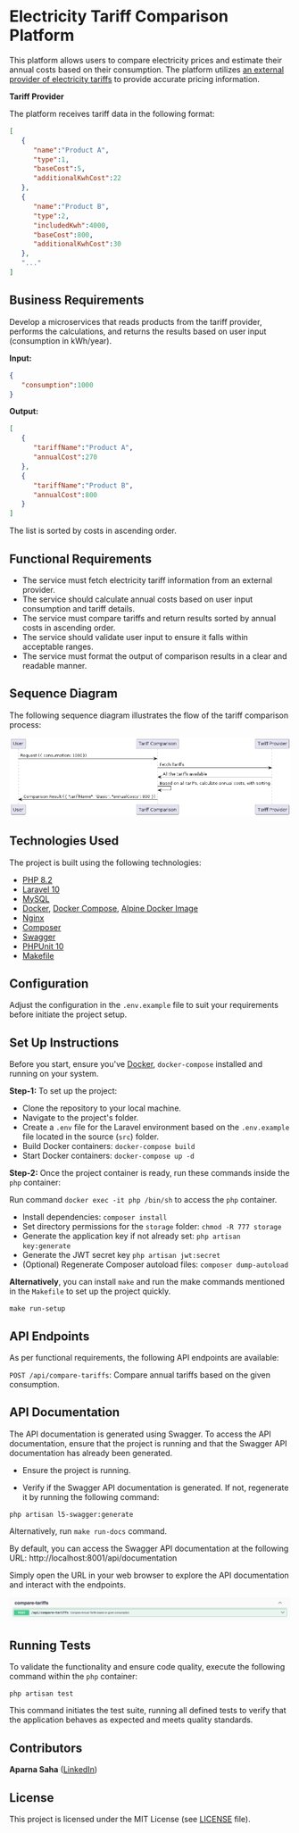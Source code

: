 # Electricity Tariff Comparison Platform

This platform allows users to compare electricity prices and estimate their annual costs based on their consumption.
The platform utilizes [an external provider of electricity tariffs](https://github.com/treadyaparna/vx-tariff-provider) to provide accurate pricing information.


**Tariff Provider**


The platform receives tariff data in the following format:

```json
[
   {
      "name":"Product A",
      "type":1,
      "baseCost":5,
      "additionalKwhCost":22
   },
   {
      "name":"Product B",
      "type":2,
      "includedKwh":4000,
      "baseCost":800,
      "additionalKwhCost":30
   },
   "..."
]

```

## Business Requirements

Develop a microservices that reads products from the tariff provider, performs the calculations, and returns the results based on user input (consumption in kWh/year).

**Input:**

```json
{
   "consumption":1000
}
```

**Output:**

```json
[
   {
      "tariffName":"Product A",
      "annualCost":270
   },
   {
      "tariffName":"Product B",
      "annualCost":800
   }
]
```

The list is sorted by costs in ascending order.

## Functional Requirements

- The service must fetch electricity tariff information from an external provider.
- The service should calculate annual costs based on user input consumption and tariff details.
- The service must compare tariffs and return results sorted by annual costs in ascending order.
- The service should validate user input to ensure it falls within acceptable ranges.
- The service must format the output of comparison results in a clear and readable manner.

## Sequence Diagram

The following sequence diagram illustrates the flow of the tariff comparison process:

<img src="Tariff.png" alt="Tariff Comparison Sequence diagram ">


## Technologies Used

The project is built using the following technologies:

- [PHP 8.2](https://www.php.net/releases/8.2/en.php)
- [Laravel 10](https://laravel.com/)
- [MySQL](https://www.mysql.com/)
- [Docker](https://www.docker.com/), [Docker Compose](https://docs.docker.com/compose/), [Alpine Docker Image](https://hub.docker.com/_/alpine)
- [Nginx](https://www.nginx.com)
- [Composer](https://getcomposer.org/)
- [Swagger](https://swagger.io/)
- [PHPUnit 10](https://phpunit.de/)
- [Makefile](https://www.gnu.org/software/make/)


## Configuration

Adjust the configuration in the `.env.example` file to suit your requirements before initiate the project setup.

## Set Up Instructions

Before you start, ensure you've [Docker](https://www.docker.com/products/docker-desktop/), `docker-compose` installed and running on your system.

**Step-1:** To set up the project:

- Clone the repository to your local machine.
- Navigate to the project's folder.
- Create a `.env` file for the Laravel environment based on the `.env.example` file located in the source (`src`)
  folder.
- Build Docker containers: `docker-compose build`
- Start Docker containers: `docker-compose up -d`


**Step-2:** Once the project container is ready, run these commands inside the `php` container:

Run command `docker exec -it php /bin/sh` to access the `php` container.

- Install dependencies: `composer install`
- Set directory permissions for the `storage` folder: `chmod -R 777 storage`
- Generate the application key if not already set: `php artisan key:generate`
- Generate the JWT secret key `php artisan jwt:secret`
- (Optional) Regenerate Composer autoload files: `composer dump-autoload`


**Alternatively**, you can install `make` and run the make commands mentioned in the `Makefile` to set up the project quickly.

```
make run-setup
```

## API Endpoints

As per functional requirements, the following API endpoints are available:

`POST /api/compare-tariffs`: Compare annual tariffs based on the given consumption.

## API Documentation

The API documentation is generated using Swagger. To access the API documentation, ensure that the project is running and that the Swagger API documentation has already been generated.

- Ensure the project is running.

- Verify if the Swagger API documentation is generated. If not, regenerate it by running the following command:

```
php artisan l5-swagger:generate
```

Alternatively, run `make run-docs` command.

By default, you can access the Swagger API documentation at the following URL: http://localhost:8001/api/documentation 

Simply open the URL in your web browser to explore the API documentation and interact with the endpoints.

![img.png](img.png)

## Running Tests

To validate the functionality and ensure code quality, execute the following command within the `php` container:

```
php artisan test
```

This command initiates the test suite, running all defined tests to verify that the application behaves as expected and meets quality standards.


## Contributors

**Aparna Saha** ([LinkedIn](https://www.linkedin.com/in/aparnasaha/))

## License

This project is licensed under the MIT License (see [LICENSE](LICENSE.md) file).